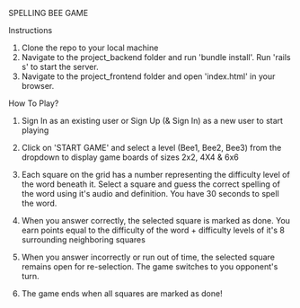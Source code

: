 SPELLING BEE GAME

Instructions

1. Clone the repo to your local machine
2. Navigate to the project_backend folder and run 'bundle install'. Run 'rails s' to start the server.
3. Navigate to the project_frontend folder and open 'index.html' in your browser.


How To Play?

1. Sign In as an existing user or Sign Up (& Sign In) as a new user to start playing

2. Click on 'START GAME' and select a level (Bee1, Bee2, Bee3) from the dropdown to display game boards of sizes 2x2, 4X4 & 6x6

3. Each square on the grid has a number representing the difficulty level of the word beneath it. Select a square and guess the correct spelling of the word using it's audio and definition. You have 30 seconds to spell the word.

4. When you answer correctly, the selected square is marked as done. You earn points equal to the difficulty of the word + difficulty levels of it's 8 surrounding neighboring squares

5. When you answer incorrectly or run out of time, the selected square remains open for re-selection. The game switches to you opponent's turn.

6. The game ends when all squares are marked as done!

